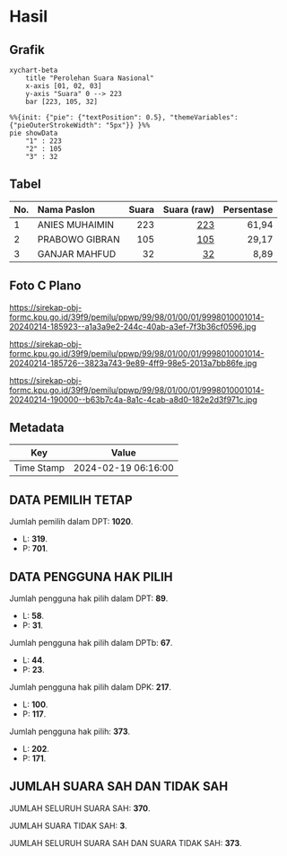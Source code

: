 # Hasil

## Grafik

```mermaid
xychart-beta
    title "Perolehan Suara Nasional"
    x-axis [01, 02, 03]
    y-axis "Suara" 0 --> 223
    bar [223, 105, 32]
```

```mermaid
%%{init: {"pie": {"textPosition": 0.5}, "themeVariables": {"pieOuterStrokeWidth": "5px"}} }%%
pie showData
    "1" : 223
    "2" : 105
    "3" : 32
```

## Tabel

| No. | Nama Paslon    | Suara | Suara (raw) | Persentase |
|:--- |:-------------- | -----:| -----------:| ----------:|
| 1   | ANIES MUHAIMIN | 223   | [223][p-1]  | 61,94      |
| 2   | PRABOWO GIBRAN | 105   | [105][p-2]  | 29,17      |
| 3   | GANJAR MAHFUD  | 32    | [32][p-3]   | 8,89       |


[p-1]: https://github.com/gigit-pemilu/pemilu-2024/blob/main/pilpres/hitung-suara/sub/99-luar-negeri/sub/98-riyadh-arab-saudi/sub/01-riyadh-arab-saudi/sub/0001-riyadh-arab-saudi/sub/014-ksk-004/sub/paslon-1.txt
[p-2]: https://github.com/gigit-pemilu/pemilu-2024/blob/main/pilpres/hitung-suara/sub/99-luar-negeri/sub/98-riyadh-arab-saudi/sub/01-riyadh-arab-saudi/sub/0001-riyadh-arab-saudi/sub/014-ksk-004/sub/paslon-2.txt
[p-3]: https://github.com/gigit-pemilu/pemilu-2024/blob/main/pilpres/hitung-suara/sub/99-luar-negeri/sub/98-riyadh-arab-saudi/sub/01-riyadh-arab-saudi/sub/0001-riyadh-arab-saudi/sub/014-ksk-004/sub/paslon-3.txt

## Foto C Plano

https://sirekap-obj-formc.kpu.go.id/39f9/pemilu/ppwp/99/98/01/00/01/9998010001014-20240214-185923--a1a3a9e2-244c-40ab-a3ef-7f3b36cf0596.jpg

https://sirekap-obj-formc.kpu.go.id/39f9/pemilu/ppwp/99/98/01/00/01/9998010001014-20240214-185726--3823a743-9e89-4ff9-98e5-2013a7bb86fe.jpg

https://sirekap-obj-formc.kpu.go.id/39f9/pemilu/ppwp/99/98/01/00/01/9998010001014-20240214-190000--b63b7c4a-8a1c-4cab-a8d0-182e2d3f971c.jpg


## Metadata

| Key        | Value               |
| ---------- | ------------------- |
| Time Stamp | 2024-02-19 06:16:00 |


## DATA PEMILIH TETAP

Jumlah pemilih dalam DPT: **1020**.
 * L: **319**.
 * P: **701**.

## DATA PENGGUNA HAK PILIH

Jumlah pengguna hak pilih dalam DPT: **89**.
 * L: **58**.
 * P: **31**.

Jumlah pengguna hak pilih dalam DPTb: **67**.
 * L: **44**.
 * P: **23**.

Jumlah pengguna hak pilih dalam DPK: **217**.
 * L: **100**.
 * P: **117**.

Jumlah pengguna hak pilih: **373**.
 * L: **202**.
 * P: **171**.

## JUMLAH SUARA SAH DAN TIDAK SAH

JUMLAH SELURUH SUARA SAH: **370**.

JUMLAH SUARA TIDAK SAH: **3**.

JUMLAH SELURUH SUARA SAH DAN SUARA TIDAK SAH: **373**.


